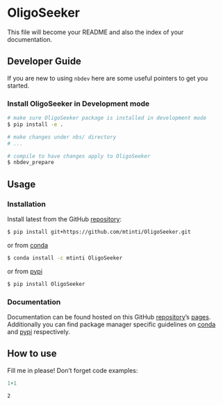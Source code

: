 OligoSeeker
================

<!-- WARNING: THIS FILE WAS AUTOGENERATED! DO NOT EDIT! -->

This file will become your README and also the index of your
documentation.

## Developer Guide

If you are new to using `nbdev` here are some useful pointers to get you
started.

### Install OligoSeeker in Development mode

``` sh
# make sure OligoSeeker package is installed in development mode
$ pip install -e .

# make changes under nbs/ directory
# ...

# compile to have changes apply to OligoSeeker
$ nbdev_prepare
```

## Usage

### Installation

Install latest from the GitHub
[repository](https://github.com/mtinti/OligoSeeker):

``` sh
$ pip install git+https://github.com/mtinti/OligoSeeker.git
```

or from [conda](https://anaconda.org/mtinti/OligoSeeker)

``` sh
$ conda install -c mtinti OligoSeeker
```

or from [pypi](https://pypi.org/project/OligoSeeker/)

``` sh
$ pip install OligoSeeker
```

### Documentation

Documentation can be found hosted on this GitHub
[repository](https://github.com/mtinti/OligoSeeker)’s
[pages](https://mtinti.github.io/OligoSeeker/). Additionally you can
find package manager specific guidelines on
[conda](https://anaconda.org/mtinti/OligoSeeker) and
[pypi](https://pypi.org/project/OligoSeeker/) respectively.

## How to use

Fill me in please! Don’t forget code examples:

``` python
1+1
```

    2
